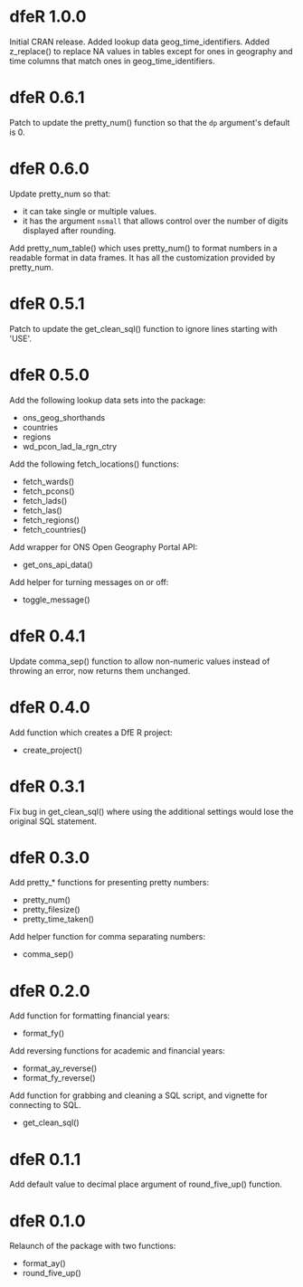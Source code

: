 # dfeR 1.0.0

Initial CRAN release.
Added lookup data geog_time_identifiers.
Added z_replace() to replace NA values in tables except for ones in geography and time columns that match ones in geog_time_identifiers. 

# dfeR 0.6.1

Patch to update the pretty_num() function so that the `dp` argument's default is 0. 

# dfeR 0.6.0

Update pretty_num so that: 

- it can take single or multiple values. 
- it has the argument `nsmall` that allows control over the number of digits displayed after rounding. 

Add pretty_num_table() which uses pretty_num() to format numbers in a readable format in data frames. 
It has all the customization provided by pretty_num. 

# dfeR 0.5.1

Patch to update the get_clean_sql() function to ignore lines starting with 'USE'.

# dfeR 0.5.0

Add the following lookup data sets into the package:

- ons_geog_shorthands
- countries
- regions
- wd_pcon_lad_la_rgn_ctry

Add the following fetch_locations() functions:

- fetch_wards()
- fetch_pcons()
- fetch_lads()
- fetch_las()
- fetch_regions()
- fetch_countries()

Add wrapper for ONS Open Geography Portal API:

- get_ons_api_data()

Add helper for turning messages on or off:

- toggle_message()

# dfeR 0.4.1

Update comma_sep() function to allow non-numeric values instead of throwing an error, now returns them unchanged.

# dfeR 0.4.0

Add function which creates a DfE R project:

- create_project() 

# dfeR 0.3.1

Fix bug in get_clean_sql() where using the additional settings would lose the original SQL statement.

# dfeR 0.3.0

Add pretty_* functions for presenting pretty numbers:

- pretty_num()
- pretty_filesize()
- pretty_time_taken()

Add helper function for comma separating numbers:

- comma_sep()

# dfeR 0.2.0

Add function for formatting financial years:

- format_fy()

Add reversing functions for academic and financial years:

- format_ay_reverse()
- format_fy_reverse()

Add function for grabbing and cleaning a SQL script, and vignette for connecting to SQL.

- get_clean_sql()

# dfeR 0.1.1

Add default value to decimal place argument of round_five_up() function.

# dfeR 0.1.0

Relaunch of the package with two functions:

- format_ay()
- round_five_up()

